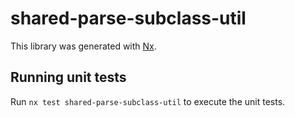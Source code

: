 # shared-parse-subclass-util

This library was generated with [Nx](https://nx.dev).

## Running unit tests

Run `nx test shared-parse-subclass-util` to execute the unit tests.
